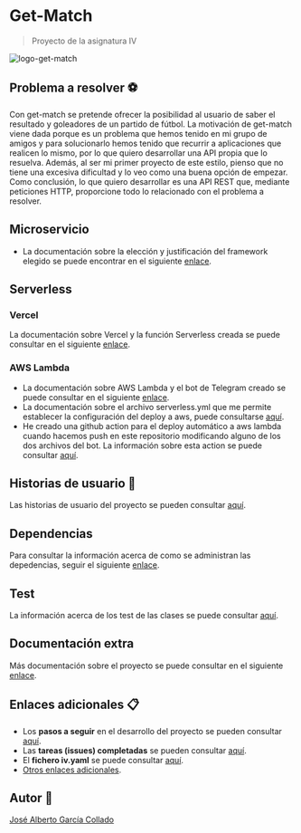 # Get-Match

> Proyecto de la asignatura IV

![logo-get-match](https://github.com/joseegc10/get-match/blob/master/docs/img/logo.png)

## Problema a resolver :soccer:

Con get-match se pretende ofrecer la posibilidad al usuario de saber el resultado y goleadores de un partido de fútbol. La motivación de get-match viene dada porque es un problema que hemos tenido en mi grupo de amigos y para solucionarlo hemos tenido que recurrir a aplicaciones que realicen lo mismo, por lo que quiero desarrollar una API propia que lo resuelva. Además, al ser mi primer proyecto de este estilo, pienso que no tiene una excesiva dificultad y lo veo como una buena opción de empezar. Como conclusión, lo que quiero desarrollar es una API REST que, mediante peticiones HTTP, proporcione todo lo relacionado con el problema a resolver.

## Microservicio

- La documentación sobre la elección y justificación del framework elegido se puede encontrar en el siguiente [enlace](./docs/microservicio/framework.md).

## Serverless

### Vercel

La documentación sobre Vercel y la función Serverless creada se puede consultar en el siguiente [enlace](./docs/serverless/vercel.md).

### AWS Lambda

- La documentación sobre AWS Lambda y el bot de Telegram creado se puede consultar en el siguiente [enlace](https://github.com/joseegc10/get-match/blob/master/docs/serverless/aws_lamda.md).
- La documentación sobre el archivo serverless.yml que me permite establecer la configuración del deploy a aws, puede consultarse [aquí](./docs/serverless/serverless.md).
- He creado una github action para el deploy automático a aws lambda cuando hacemos push en este repositorio modificando alguno de los dos archivos del bot. La información sobre esta action se puede consultar [aquí](./docs/serverless/deploy_aws_lambda.md).

## Historias de usuario :walking:

Las historias de usuario del proyecto se pueden consultar [aquí](https://github.com/joseegc10/get-match/issues?q=is%3Aissue+is%3Aopen+label%3Auser-stories).

## Dependencias

Para consultar la información acerca de como se administran las depedencias, seguir el siguiente [enlace](https://github.com/joseegc10/get-match/blob/master/docs/dependencias.md).

## Test

La información acerca de los test de las clases se puede consultar [aquí](https://github.com/joseegc10/get-match/blob/master/docs/test.md).

## Documentación extra

Más documentación sobre el proyecto se puede consultar en el siguiente [enlace](./docs/doc_extra.md).

## Enlaces adicionales :clipboard:

- Los **pasos a seguir** en el desarrollo del proyecto se pueden consultar [aquí](https://github.com/joseegc10/get-match/blob/master/docs/Pasos-a-seguir.md).
- Las **tareas (issues) completadas** se pueden consultar [aquí](https://github.com/joseegc10/get-match/issues?q=is%3Aissue+is%3Aclosed).
- El **fichero iv.yaml** se puede consultar [aquí](https://github.com/joseegc10/get-match/blob/master/iv.yaml).
- [Otros enlaces adicionales](https://github.com/joseegc10/get-match/blob/master/docs/enlaces_adicionales.md).

## Autor :man:

[José Alberto García Collado](https://github.com/joseegc10)
